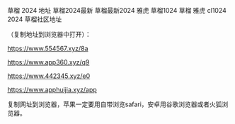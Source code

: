 草榴 2024 地址
草榴2024最新
草榴最新2024
雅虎 草榴1024
草榴 雅虎
cl1024 2024
草榴社区地址

（复制地址到浏览器中打开）：

https://www.554567.xyz/8a

https://www.app360.xyz/q9

https://www.442345.xyz/e0

https://www.apphuijia.xyz/app

复制网址到浏览器，苹果一定要用自带浏览safari，安卓用谷歌浏览器或者火狐浏览器。
